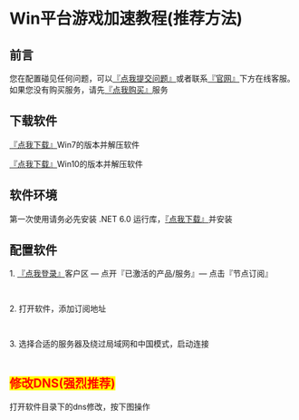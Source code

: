 # Win平台游戏加速教程(推荐方法)

## 前言

您在配置碰见任何问题，可以[『点我提交问题』](https://www.lengjiao.me/submitticket.php)或者联系[『官网』](https://www.lengjiao.me)下方在线客服。如果您没有购买服务，请先[『点我购买』](https://www.lengjiao.me/cart.php)服务

## 下载软件

[『点我下载』](https://objectstorage.ap-chuncheon-1.oraclecloud.com/n/ax0y39hi2xwl/b/LJClient/o/Netch\_Win7.zip)Win7的版本并解压软件

[『点我下载』](https://objectstorage.ap-chuncheon-1.oraclecloud.com/n/ax0y39hi2xwl/b/LJClient/o/Netch\_Win10.zip)Win10的版本并解压软件

## 软件环境

第一次使用请务必先安装 .NET 6.0 运行库，[『点我下载』](https://aka.ms/dotnet/6.0/windowsdesktop-runtime-win-x64.exe)并安装

## 配置软件

1\. [『点我登录』](https://www.lengjiao.me/clientarea.php)客户区 — 点开『已激活的产品/服务』— 点击『节点订阅』

<div align="left">

<figure><img src="https://i.imgtg.com/2022/07/20/rOjLD.png" alt=""><figcaption></figcaption></figure>

</div>

<div align="left">

<figure><img src="https://i.imgtg.com/2022/07/20/rOlO1.png" alt=""><figcaption></figcaption></figure>

</div>

2\. 打开软件，添加订阅地址

<div align="left">

<figure><img src="https://ooo.0x0.ooo/2023/09/29/Onj54b.png" alt=""><figcaption></figcaption></figure>

</div>

<div align="left">

<figure><img src="https://ooo.0x0.ooo/2023/09/29/OnjqiP.png" alt=""><figcaption></figcaption></figure>

</div>

3\. 选择合适的服务器及绕过局域网和中国模式，启动连接

<div align="left">

<figure><img src="https://ooo.0x0.ooo/2023/09/29/Onja36.png" alt=""><figcaption></figcaption></figure>

</div>

## <mark style="color:red;">修改DNS(强烈推荐)</mark>

打开软件目录下的dns修改，按下图操作

<div align="left">

<figure><img src="https://i.imgtg.com/2022/09/11/yOvbD.png" alt=""><figcaption></figcaption></figure>

</div>
